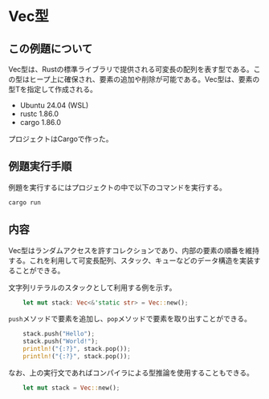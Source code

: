 # Vec<T>型
## この例題について
Vec<T>型は、Rustの標準ライブラリで提供される可変長の配列を表す型である。この型はヒープ上に確保され、要素の追加や削除が可能である。Vec<T>型は、要素の型Tを指定して作成される。
- Ubuntu 24.04 (WSL)
- rustc 1.86.0
- cargo 1.86.0

プロジェクトはCargoで作った。

## 例題実行手順
例題を実行するにはプロジェクトの中で以下のコマンドを実行する。
```sh
cargo run
```
## 内容
Vec<T>型はランダムアクセスを許すコレクションであり、内部の要素の順番を維持する。これを利用して可変長配列、スタック、キューなどのデータ構造を実装することができる。

文字列リテラルのスタックとして利用する例を示す。
```rust
    let mut stack: Vec<&'static str> = Vec::new();
```
`push`メソッドで要素を追加し、`pop`メソッドで要素を取り出すことができる。

```rust
    stack.push("Hello");
    stack.push("World!");
    println!("{:?}", stack.pop());
    println!("{:?}", stack.pop());
```
なお、上の実行文であればコンパイラによる型推論を使用することもできる。

```rust
    let mut stack = Vec::new();
```

